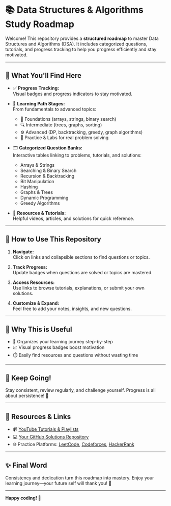 # 📚 Data Structures & Algorithms Study Roadmap

Welcome! This repository provides a **structured roadmap** to master Data Structures and Algorithms (DSA). It includes categorized questions, tutorials, and progress tracking to help you progress efficiently and stay motivated.

---

## 🎯 What You'll Find Here

- ✅ **Progress Tracking:**  
  Visual badges and progress indicators to stay motivated.

- 🚀 **Learning Path Stages:**  
  From fundamentals to advanced topics:
  - 🧱 Foundations (arrays, strings, binary search)
  - 🔍 Intermediate (trees, graphs, sorting)
  - ⚙️ Advanced (DP, backtracking, greedy, graph algorithms)
  - 🧪 Practice & Labs for real problem solving

- 🗂️ **Categorized Question Banks:**  
  Interactive tables linking to problems, tutorials, and solutions:
  - Arrays & Strings  
  - Searching & Binary Search  
  - Recursion & Backtracking  
  - Bit Manipulation  
  - Hashing  
  - Graphs & Trees  
  - Dynamic Programming  
  - Greedy Algorithms

- 🎥 **Resources & Tutorials:**  
  Helpful videos, articles, and solutions for quick reference.

---

## 📝 How to Use This Repository

1. **Navigate:**  
   Click on links and collapsible sections to find questions or topics.

2. **Track Progress:**  
   Update badges when questions are solved or topics are mastered.

3. **Access Resources:**  
   Use links to browse tutorials, explanations, or submit your own solutions.

4. **Customize & Expand:**  
   Feel free to add your notes, insights, and new questions.

---

## 🌟 Why This is Useful

- 📌 Organizes your learning journey step-by-step  
- 📈 Visual progress badges boost motivation  
- ⏱️ Easily find resources and questions without wasting time

---

## 🚀 Keep Going!

Stay consistent, review regularly, and challenge yourself. Progress is all about persistence! 💪

---

## 🔗 Resources & Links

- 📹 [YouTube Tutorials & Playlists](https://yourchannel.com)  
- 💻 [Your GitHub Solutions Repository](https://github.com/yourprofile)  
- 🌐 Practice Platforms: [LeetCode](https://leetcode.com), [Codeforces](https://codeforces.com), [HackerRank](https://www.hackerrank.com)

---

## ✨ Final Word

Consistency and dedication turn this roadmap into mastery. Enjoy your learning journey—your future self will thank you! 🎉

---

**Happy coding! 🚀**
